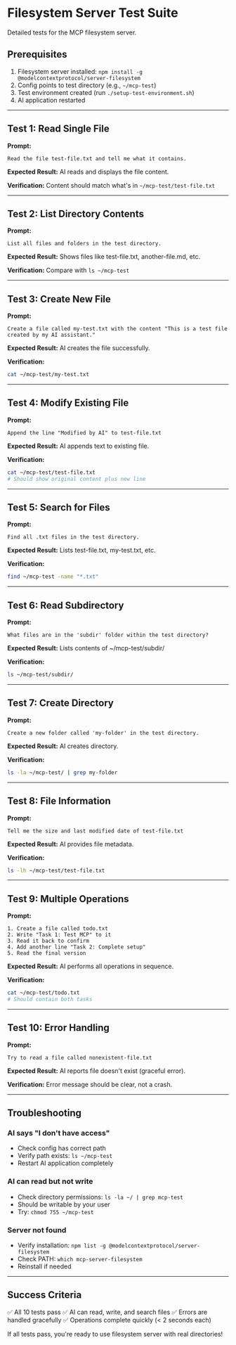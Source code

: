 # Filesystem Server Test Suite

Detailed tests for the MCP filesystem server.

## Prerequisites

1. Filesystem server installed: `npm install -g @modelcontextprotocol/server-filesystem`
2. Config points to test directory (e.g., `~/mcp-test`)
3. Test environment created (run `./setup-test-environment.sh`)
4. AI application restarted

---

## Test 1: Read Single File

**Prompt:**
```
Read the file test-file.txt and tell me what it contains.
```

**Expected Result:**
AI reads and displays the file content.

**Verification:**
Content should match what's in `~/mcp-test/test-file.txt`

---

## Test 2: List Directory Contents

**Prompt:**
```
List all files and folders in the test directory.
```

**Expected Result:**
Shows files like test-file.txt, another-file.md, etc.

**Verification:**
Compare with `ls ~/mcp-test`

---

## Test 3: Create New File

**Prompt:**
```
Create a file called my-test.txt with the content "This is a test file created by my AI assistant."
```

**Expected Result:**
AI creates the file successfully.

**Verification:**
```bash
cat ~/mcp-test/my-test.txt
```

---

## Test 4: Modify Existing File

**Prompt:**
```
Append the line "Modified by AI" to test-file.txt
```

**Expected Result:**
AI appends text to existing file.

**Verification:**
```bash
cat ~/mcp-test/test-file.txt
# Should show original content plus new line
```

---

## Test 5: Search for Files

**Prompt:**
```
Find all .txt files in the test directory.
```

**Expected Result:**
Lists test-file.txt, my-test.txt, etc.

**Verification:**
```bash
find ~/mcp-test -name "*.txt"
```

---

## Test 6: Read Subdirectory

**Prompt:**
```
What files are in the 'subdir' folder within the test directory?
```

**Expected Result:**
Lists contents of ~/mcp-test/subdir/

**Verification:**
```bash
ls ~/mcp-test/subdir/
```

---

## Test 7: Create Directory

**Prompt:**
```
Create a new folder called 'my-folder' in the test directory.
```

**Expected Result:**
AI creates directory.

**Verification:**
```bash
ls -la ~/mcp-test/ | grep my-folder
```

---

## Test 8: File Information

**Prompt:**
```
Tell me the size and last modified date of test-file.txt
```

**Expected Result:**
AI provides file metadata.

**Verification:**
```bash
ls -lh ~/mcp-test/test-file.txt
```

---

## Test 9: Multiple Operations

**Prompt:**
```
1. Create a file called todo.txt
2. Write "Task 1: Test MCP" to it
3. Read it back to confirm
4. Add another line "Task 2: Complete setup"
5. Read the final version
```

**Expected Result:**
AI performs all operations in sequence.

**Verification:**
```bash
cat ~/mcp-test/todo.txt
# Should contain both tasks
```

---

## Test 10: Error Handling

**Prompt:**
```
Try to read a file called nonexistent-file.txt
```

**Expected Result:**
AI reports file doesn't exist (graceful error).

**Verification:**
Error message should be clear, not a crash.

---

## Troubleshooting

### AI says "I don't have access"
- Check config has correct path
- Verify path exists: `ls ~/mcp-test`
- Restart AI application completely

### AI can read but not write
- Check directory permissions: `ls -la ~/ | grep mcp-test`
- Should be writable by your user
- Try: `chmod 755 ~/mcp-test`

### Server not found
- Verify installation: `npm list -g @modelcontextprotocol/server-filesystem`
- Check PATH: `which mcp-server-filesystem`
- Reinstall if needed

---

## Success Criteria

✅ All 10 tests pass
✅ AI can read, write, and search files
✅ Errors are handled gracefully
✅ Operations complete quickly (< 2 seconds each)

If all tests pass, you're ready to use filesystem server with real directories!
